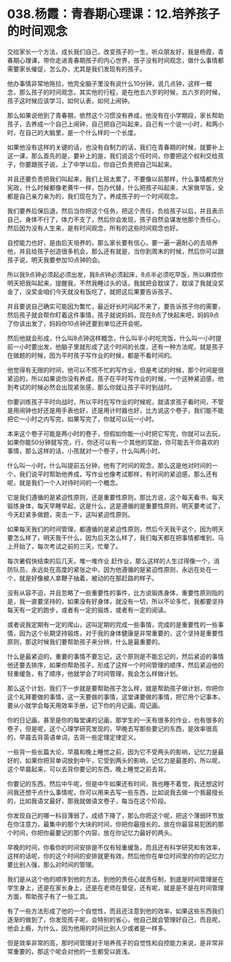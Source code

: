 # 038.杨霞：青春期心理课：12.培养孩子的时间观念

交给家长一个方法，成长我们自己，改变孩子的一生，听众朋友好，我是杨霞，青春期心理课，带你走进青春期孩子的内心世界，孩子没有时间观念，做什么事情都需要家长催促，怎么办，尤其是我们发现有的孩子。

他办事情非常地拖拉，他完全脑子里没有说什么10分钟，说几点钟，这样一概念，那么孩子的时间观念，其实他的行程，是在他五六岁的时候，五六岁的时候，孩子这时候应该学习，如何认表，如何上闹钟。

那么如果说他到了青春期，依然这个习惯没有养成，他没有在小学期段，家长帮助孩子，去养成一个自己上闹钟，自己把自己叫起来，自己有一个说一小时，和两小时，在自己的大脑里，是一个什么样的一个长度。

如果他没有这样的关键的话，也没有自制力的话，我们在青春期的时候，就要补上这一课，那么首先的是，要补上的是，我们说这个任时间，你要把这个权利交给孩子，你要跟孩子说，上了中学以后，你自己负责把自己叫起来。

并且还要负责把我们叫起来，我们上班太累了，不要像以前那样，什么事情都充分宪政，什么时候都像老黄牛一样，包办代替，什么把孩子叫起来，大家做早饭，全都是自己亲力亲为的，我们现在为了，养成孩子的一个时间观念。

我们要养后保后退，然后当你把这个任务，把这个责任，负给孩子以后，并且表示自己，身体不行了，体力不支了，然后你会发现，孩子自然会谋发他那个责任心，然后因为没有人生来，是有时间观念，所有的这些时间观念也好。

自控能力也好，是由后天培养的，那么家长要有信心，要一遍一遍耐心的去培养他，并且给孩子创造很多机会，那么还有就是，当你到周末的时候，然后你可以跟孩子说，明天我要参加10点钟的会。

所以我9点钟必须起必须出发，我8点钟必须起床，8点半必须吃早饭，所以麻烦你明天把我叫起来，提醒我，不然我睡过头的话，我就把会耽误了，耽误了我就没奖金了，没奖金咱们今天就没有饭吃了，就把这后果要告诉孩子。

并且要说自己确实可能因为繁忙，最近好长时间起不来了，要告诉孩子你的需要，然后孩子就会帮你盯着这件事情，孩子就说妈妈，现在8点了快起来吧，妈妈9点了你该出发了，妈妈你10点钟还要到单位还开会呢。

然后他就会形成，什么叫8点钟这样概念，什么叫半小时吃完饭，什么叫一小时提前一小时要出发，他脑子里就形成了这个时间的长度，还有一种方法呢，就是孩子在做题的时候，因为平时孩子写作业的时候，都是不看时间的。

他觉得有无限的时间，他可以不慌不忙的写作业，但是考试的时候，那个时间是很紧迫的，所以如果说你没有养成，孩子在平时写作业的时候，一个这种紧迫感，他到考试的时候必然会出现紧张感，那么你就让孩子平时到战时。

你要训练孩子平时向战时，所以平时在写作业的时候呢，就请求孩子看时间，不管是用闹钟也好还是用手表也好，还是用计时器也好，比方说这个卷子，我们能不能把它一小时之内写完，如果写完了，你就可以玩一小时。

本来这个卷子可能是两小时的卷子，但假如你能一小时把它写完，你就可以去玩，如果你能50分钟就写完，行，你还可以有一个其他的奖励，你可能去干你喜欢的事情，那么这样的话，小孩就对一个卷子，什么叫两小时。

什么叫一小时，什么叫提前五分钟，他有了时间的观念，那么这是他对时间的一个，我们说平时帮助他养成，写作业也像考试那样，有时间的紧迫感，那么还有呢，就是我们一个人对待时间的一个概念。

它是我们遵循的是紧迫性原则，还是重要性原则，那比方说，这个每天看书，每天锻炼身体，每天早睡早起，这是什么，这是遵循的是重要性原则，明天要考试了，今天赶紧多做题，突击一下，这叫紧迫性原则。

如果每天我们的时间管理，都遵循的是紧迫性原则，然后今天我干这个，因为明天要怎么样了，明天我干什么，因为后天怎么样了，我们每天都在把事情都堆到，马上开始了，每次考试之前的三天，忙晕了。

每次暑假快结束的后几天，堆一堆作业 赶作业，那么这样的人生过得像一个，消防队员，永远处在高度的紧张之中，因为他遵循的是紧迫性原则，永远在处在一个，就是好像被人拿鞭子抽着，被动的在那赶路的样子。

没有从容不迫，并且忽略了一些重要性的事件，比方说锻炼身体，重要性原则指的是，我一直要坚持的，如果没有好身体，就没有一切，所以不论多忙，我都要坚持每天有一定的跑步，或者有一定的锻炼，或者有一定的阅读。

或者说我定期有一定的爬山，这叫定期的完成一些事情，完成的是重要性的一些事情，因为这个长期坚持锻炼，对于我的身体健康是非常重要的，这个坚持是重要性原则，那这时候我们要帮助孩子来分辨，什么是最重要的。

什么是最紧迫的，重要的事情不要忘记，这个原则是不能忘记的，然后紧迫的事情他还要去排序，如果你帮助孩子，形成了这样一个时间管理的顺序，然后紧迫他的轻重缓急，有了顺序，他就学会了时间管理，我会怎么样做计划。

那么这个计划，我们下一步就是要帮助孩子怎么样，就是帮助孩子做计划，你把你这个礼拜要做的事情，这一天要做的事情，这堂课要做的事情，把它用个记事本，要从小就学会每天用效率手册，记下你的月记画，周记画。

你的日记画，甚至是你的每堂课的记画，那学生的一天有很多的作业，也有很多的卷子，但是呢，这个心理学研究发现的，早晚去写那些要记的东西，是效率很高的，早晨去背英语单词，去背一些定理定律定义。

一些背一些长篇大论，早晨和晚上睡觉之前，因为它不受两头的影响，记忆力是最好的，如果你把背单词放到中午，它受到两头的影响，记忆力是最差的，所以呢，这个早晨起来，可以去背你要记的东西，晚上睡觉之前去背。

你要记的东西，然后中午呢，但是中午如果还有时间，我也睡不着觉，我还想这时间我还想干点什么事情呢，你可以用来去写一些东西，比如说我去做一个我最擅长的，比如我语文最好，那我就做语文卷子，每当在这个阶段。

你发现自己的哪一科目薄弱了，成绩下降了，那么你把这个呢，把这个薄弱环节放在你注意力，最集中的那个大块的时间，你把你最擅长的，放在你最容易犯困的那个时间，你把你最要记的那个内容，放在你记忆力最好的两头。

早晚的时间，你看你的时间安排是不仅有轻重缓急，而且还有科学研究和有效率，这样的话呢，你的这个时间的安排就更有效，然后他你在单位时间里的你的记忆力要比别人强，那么对时间的管理。

我们是从这个他的顺序到他的方法，到他的责任心就责任制，到底是时间管理是在学生身上，还是在家长身上，还是在老师在督促，还有呢，就是是不是在时间管理方面，帮助孩子有了一些工具。

有了一些方法形成了他的一个自觉性，而且还注意到他的效率，如果这些东西我们逐渐的做到了，你发现孩子呢，会特别的省心，他自己就会管理好自己，而且呢，他会上瘾，为什么，因为他用的时间比别人少或者是一样多。

但是效率非常的高，那时间管理对于培养孩子的自觉性和自控能力来说，是非常非常重要的，那这个呢会对他的一生都受以匪浅。